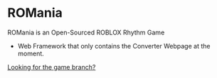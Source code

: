 # ROMania
ROMania is an Open-Sourced ROBLOX Rhythm Game

* Web Framework that only contains the Converter Webpage at the moment.

<a href="https://github.com/PcTechery/ROMania">Looking for the game branch?</a>
